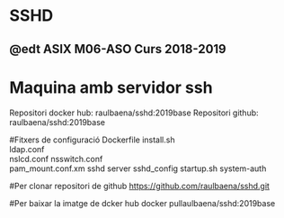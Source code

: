 # SSHD
## @edt ASIX M06-ASO Curs 2018-2019
# Maquina amb servidor ssh

Repositori docker hub: raulbaena/sshd:2019base
Repositori github: raulbaena/sshd:2019base

#Fitxers de configuració
Dockerfile
install.sh	
ldap.conf	
nslcd.conf
nsswitch.conf	
pam_mount.conf.xm
sshd	server 
sshd_config	
startup.sh
system-auth


#Per clonar repositori de github
https://github.com/raulbaena/sshd.git

#Per baixar la imatge de dcker hub
docker pullaulbaena/sshd:2019base
